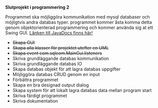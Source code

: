 **Slutprojekt i programmering 2**

Programmet ska möjliggöra kommunikation med mysql databaser och möjligtvis andra databas typer.
programmet kommer åsta komma detta genom objektorienterad programmering och kommer använda sig at ett Swing GUI.
[Länken till JavaDocs finns här!](https://eliasr123.github.io/Slutprojekt_programmering_2/)

* ~~Skapa GUI~~
* ~~Skapa alla klasser för projektet utefter en UML~~
* ~~Skapa event com.sqlcom.MainGui.listeners~~
* Skriva grundläggande databas kommunikation
* Skriva grundläggande databas IO
* Skapa databas objekt för att lagra databas uppgifter
* Möjliggöra databas CRUD genom en input
* Förbättra programmet
* Skapa en bra designad output dialog
* Skapa system för att lokalt lagra databas data mellan program start
* Skriva färdigt programmet
* Skriva dokumentation
